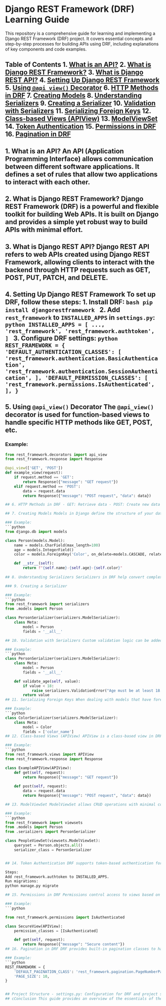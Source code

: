 # Django REST Framework (DRF) Learning Guide

This repository is a comprehensive guide for learning and implementing a Django REST Framework (DRF) project. It covers essential concepts and step-by-step processes for building APIs using DRF, including explanations of key components and code examples.

## Table of Contents 1. [What is an API?](#what-is-an-api) 2. [What is Django REST Framework?](#what-is-django-rest-framework) 3. [What is Django REST API?](#what-is-django-rest-api) 4. [Setting Up Django REST Framework](#setting-up-django-rest-framework) 5. [Using `@api_view()` Decorator](#using-api_view-decorator) 6. [HTTP Methods in DRF](#http-methods-in-drf) 7. [Creating Models](#creating-models) 8. [Understanding Serializers](#understanding-serializers) 9. [Creating a Serializer](#creating-a-serializer) 10. [Validation with Serializers](#validation-with-serializers) 11. [Serializing Foreign Keys](#serializing-foreign-keys) 12. [Class-based Views (APIView)](#class-based-views-apiview) 13. [ModelViewSet](#modelviewset) 14. [Token Authentication](#token-authentication) 15. [Permissions in DRF](#permissions-in-drf) 16. [Pagination in DRF](#pagination-in-drf)

## 1. What is an API? An API (Application Programming Interface) allows communication between different software applications. It defines a set of rules that allow two applications to interact with each other.

## 2. What is Django REST Framework? Django REST Framework (DRF) is a powerful and flexible toolkit for building Web APIs. It is built on Django and provides a simple yet robust way to build APIs with minimal effort.

## 3. What is Django REST API? Django REST API refers to web APIs created using Django REST Framework, allowing clients to interact with the backend through HTTP requests such as GET, POST, PUT, PATCH, and DELETE.

## 4. Setting Up Django REST Framework To set up DRF, follow these steps: 1. **Install DRF**: ```bash pip install djangorestframework ``` 2. **Add `rest_framework` to `INSTALLED_APPS` in `settings.py`**: ```python INSTALLED_APPS = [ ..., 'rest_framework', 'rest_framework.authtoken', ] ``` 3. **Configure DRF settings**: ```python REST_FRAMEWORK = { 'DEFAULT_AUTHENTICATION_CLASSES': [ 'rest_framework.authentication.BasicAuthentication', 'rest_framework.authentication.SessionAuthentication', ], 'DEFAULT_PERMISSION_CLASSES': [ 'rest_framework.permissions.IsAuthenticated', ], } ```

## 5. Using `@api_view()` Decorator The `@api_view()` decorator is used for function-based views to handle specific HTTP methods like GET, POST, etc.


### Example:
```python
from rest_framework.decorators import api_view
from rest_framework.response import Response

@api_view(['GET', 'POST'])
def example_view(request):
    if request.method == 'GET':
        return Response({"message": "GET request"})
    elif request.method == 'POST':
        data = request.data
        return Response({"message": "POST request", "data": data})

## 6. HTTP Methods in DRF - GET: Retrieve data - POST: Create new data - PUT: Update existing data - PATCH: Partially update data - DELETE: Remove data

## 7. Creating Models Models in Django define the structure of your database tables.

### Example:
```python
from django.db import models

class Person(models.Model):
    name = models.CharField(max_length=100)
    age = models.IntegerField()
    color = models.ForeignKey('Color', on_delete=models.CASCADE, related_name="color", null=True)

    def __str__(self):
        return f"{self.name}-{self.age}-{self.color}"
      
## 8. Understanding Serializers Serializers in DRF help convert complex data types like querysets and model instances into native Python data types. They also handle data validation.

### 9. Creating a Serializer

### Example:
```python
from rest_framework import serializers
from .models import Person

class PersonSerializer(serializers.ModelSerializer):
    class Meta:
        model = Person
        fields = '__all__'

## 10. Validation with Serializers Custom validation logic can be added to ensure data integrity.

### Example:
```python
class PersonSerializer(serializers.ModelSerializer):
    class Meta:
        model = Person
        fields = '__all__'

    def validate_age(self, value):
        if value < 18:
            raise serializers.ValidationError("Age must be at least 18.")
        return value
## 11. Serializing Foreign Keys When dealing with models that have foreign key relationships, you can serialize related data.

### Example:
```python
class ColorSerializer(serializers.ModelSerializer):
    class Meta:
        model = Color
        fields = ['color_name']
## 12. Class-based Views (APIView) APIView is a class-based view in DRF that offers more flexibility than function-based views.

### Example:
```python
from rest_framework.views import APIView
from rest_framework.response import Response

class ExampleAPIView(APIView):
    def get(self, request):
        return Response({"message": "GET request"})
    
    def post(self, request):
        data = request.data
        return Response({"message": "POST request", "data": data})

## 13. ModelViewSet ModelViewSet allows CRUD operations with minimal code by combining view and serializer logic.

### Example:
```python
from rest_framework import viewsets
from .models import Person
from .serializers import PersonSerializer

class PeopleViewSet(viewsets.ModelViewSet):
    queryset = Person.objects.all()
    serializer_class = PersonSerializer


## 14. Token Authentication DRF supports token-based authentication for securing API endpoints.

Steps:
Add rest_framework.authtoken to INSTALLED_APPS.
Run migrations:
python manage.py migrate

## 15. Permissions in DRF Permissions control access to views based on the authentication status and user roles.

### Example:
```python

from rest_framework.permissions import IsAuthenticated

class SecureView(APIView):
    permission_classes = [IsAuthenticated]

    def get(self, request):
        return Response({"message": "Secure content"})
## 16. Pagination in DRF DRF provides built-in pagination classes to handle large datasets.

### Example:
```python
REST_FRAMEWORK = {
    'DEFAULT_PAGINATION_CLASS': 'rest_framework.pagination.PageNumberPagination',
    'PAGE_SIZE': 10,
}


## Project Structure - settings.py: Configuration for DRF and project setup. - views.py: Contains class-based and function-based views. - serializers.py: Defines serializers for data conversion and validation. - models.py: Contains Django models. - urls.py: Maps endpoints to view functions.
## cConclusion This guide provides an overview of the essentials of the Django REST Framework. With these concepts, you can create, manage, and secure robust APIs in Django. Explore the project and start building your own API-driven applications with DRF!
